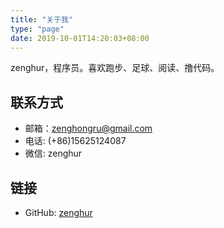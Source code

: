 ```yaml
---
title: "关于我"
type: "page"
date: 2019-10-01T14:20:03+08:00
---
```


zenghur，程序员。喜欢跑步、足球、阅读、撸代码。

## 联系方式
- 邮箱：zenghongru@gmail.com 
- 电话: (+86)15625124087
- 微信: zenghur

## 链接
- GitHub: [zenghur](https://github.com/zenghur)



